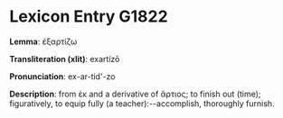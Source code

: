 # Lexicon Entry G1822

**Lemma**: ἐξαρτίζω

**Transliteration (xlit)**: exartízō

**Pronunciation**: ex-ar-tid'-zo

**Description**:
from ἐκ and a derivative of ἄρτιος; to finish out (time); figuratively, to equip fully (a teacher):--accomplish, thoroughly furnish.
